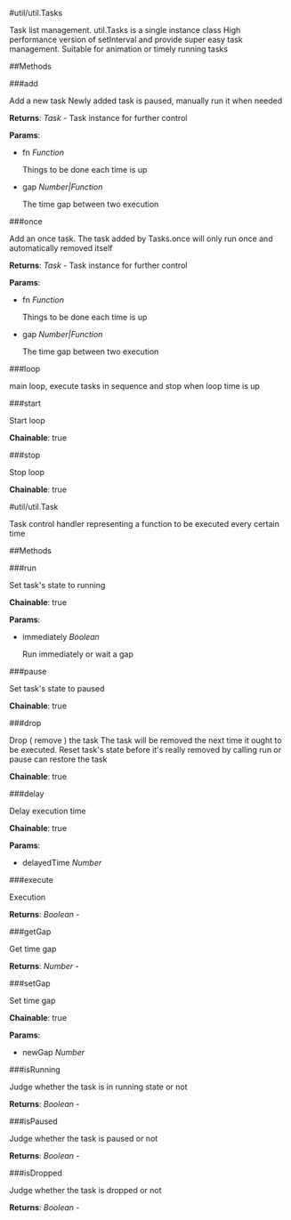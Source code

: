 #util/util.Tasks

Task list management.
util.Tasks is a single instance class
High performance version of setInterval and provide super easy task management.
Suitable for animation or timely running tasks

##Methods

###add

Add a new task
Newly added task is paused, manually run it when needed

**Returns**: _Task_ - Task instance for further control

**Params**:  
*   fn _Function_

    Things to be done each time is up
*   gap _Number|Function_

    The time gap between two execution


###once

Add an once task.
The task added by Tasks.once will only run once and automatically removed itself

**Returns**: _Task_ - Task instance for further control

**Params**:  
*   fn _Function_

    Things to be done each time is up
*   gap _Number|Function_

    The time gap between two execution


###loop

main loop, execute tasks in sequence and stop when loop time is up

###start

Start loop

**Chainable**: true

###stop

Stop loop

**Chainable**: true

#util/util.Task

Task control handler representing a function to be executed every certain time

##Methods

###run

Set task's state to running

**Chainable**: true

**Params**:  
*   immediately _Boolean_

    Run immediately or wait a gap


###pause

Set task's state to paused

**Chainable**: true

###drop

Drop ( remove ) the task
The task will be removed the next time it ought to be executed.
Reset task's state before it's really removed by calling run or pause can restore the task

**Chainable**: true

###delay

Delay execution time

**Chainable**: true

**Params**:  
*   delayedTime _Number_

    


###execute

Execution

**Returns**: _Boolean_ - 

###getGap

Get time gap

**Returns**: _Number_ - 

###setGap

Set time gap

**Chainable**: true

**Params**:  
*   newGap _Number_

    


###isRunning

Judge whether the task is in running state or not

**Returns**: _Boolean_ - 

###isPaused

Judge whether the task is paused or not

**Returns**: _Boolean_ - 

###isDropped

Judge whether the task is dropped or not

**Returns**: _Boolean_ - 


